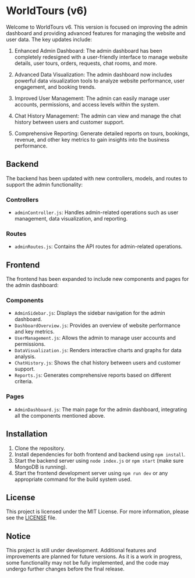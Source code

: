 # WorldTours (v6)

Welcome to WorldTours v6. This version is focused on improving the admin dashboard and providing advanced features for managing the website and user data. The key updates include:

1. Enhanced Admin Dashboard: The admin dashboard has been completely redesigned with a user-friendly interface to manage website details, user tours, orders, requests, chat rooms, and more.

2. Advanced Data Visualization: The admin dashboard now includes powerful data visualization tools to analyze website performance, user engagement, and booking trends.

3. Improved User Management: The admin can easily manage user accounts, permissions, and access levels within the system.

4. Chat History Management: The admin can view and manage the chat history between users and customer support.

5. Comprehensive Reporting: Generate detailed reports on tours, bookings, revenue, and other key metrics to gain insights into the business performance.

## Backend

The backend has been updated with new controllers, models, and routes to support the admin functionality:

### Controllers

- `adminController.js`: Handles admin-related operations such as user management, data visualization, and reporting.


### Routes

- `adminRoutes.js`: Contains the API routes for admin-related operations.

## Frontend

The frontend has been expanded to include new components and pages for the admin dashboard:

### Components

- `AdminSidebar.js`: Displays the sidebar navigation for the admin dashboard.
- `DashboardOverview.js`: Provides an overview of website performance and key metrics.
- `UserManagement.js`: Allows the admin to manage user accounts and permissions.
- `DataVisualization.js`: Renders interactive charts and graphs for data analysis.
- `ChatHistory.js`: Shows the chat history between users and customer support.
- `Reports.js`: Generates comprehensive reports based on different criteria.

### Pages

- `AdminDashboard.js`: The main page for the admin dashboard, integrating all the components mentioned above.

## Installation

1. Clone the repository.
2. Install dependencies for both frontend and backend using `npm install`.
3. Start the backend server using `node index.js` or `npm start` (make sure MongoDB is running).
4. Start the frontend development server using `npm run dev` or any appropriate command for the build system used.

## License

This project is licensed under the MIT License. For more information, please see the [LICENSE](LICENSE) file.

## Notice

This project is still under development. Additional features and improvements are planned for future versions. As it is a work in progress, some functionality may not be fully implemented, and the code may undergo further changes before the final release.
